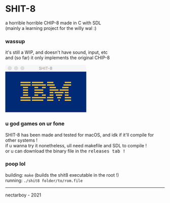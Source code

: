 # SHIT-8
a horrible horrible CHIP-8 made in C with SDL<br>
(mainly a learning project for the willy wal :)

### wassup
it's still a WIP, and doesn't have sound, input, etc<br>
and (so far) it only implements the original CHIP-8

![beebeebooboo](https://github.com/nectarboy/SHIT-8/blob/main/pics/ibm.png?raw=true)

### u god games on ur fone
SHIT-8 has been made and tested for macOS, and idk if it'll compile for other systems !<br>
if u wanna try it nonetheless, ull need makefile and SDL to compile !<br>
or u can download the binary file in the <kbd>releases<kbd> tab !

### poop lol
building: `make` (builds the shit8 executable in the root !)<br>
running: `./shit8 folder/to/rom.file`

---

nectarboy - 2021